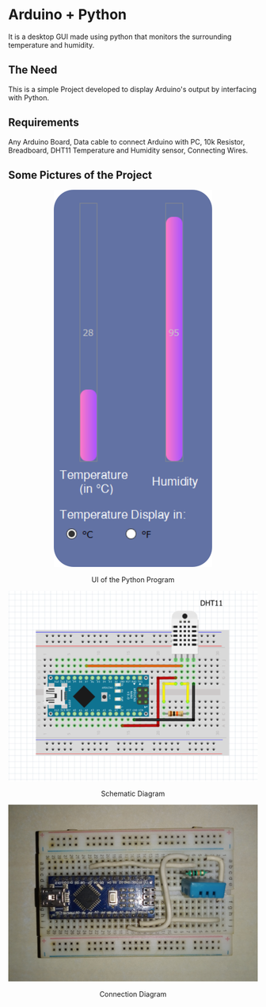 # Arduino + Python
It is a desktop GUI made using python that monitors the surrounding temperature and humidity.

## The Need 
This is a simple Project developed to display Arduino's output by interfacing with Python.

## Requirements
Any Arduino Board, Data cable to connect Arduino with PC, 10k Resistor, Breadboard, DHT11 Temperature and Humidity sensor, Connecting Wires.

## Some Pictures of the Project
<p align=center>
  <img src="Resources/ui.svg">
  <p align=center>UI of the Python Program</p>
</p>

<p align=center>
  <img src="Resources/Schematic.svg">
  <p align=center>Schematic Diagram</p>
</p>

<p align=center>
  <img src="Resources/connection.jpg">
  <p align=center>Connection Diagram</p>
</p>
